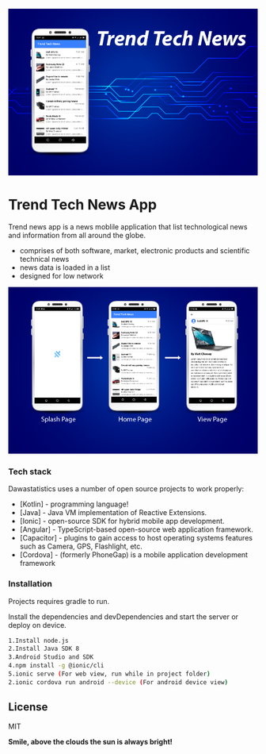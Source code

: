 ![trendtechnewsapp ad sample](https://github.com/javamaasai/trendnewsapp/blob/master/trendtechnewsbanner-01.png?raw=true)

# Trend Tech News App

Trend news app is a news moblile application that list technological news and information from all around the globe.

  - comprises of both software, market, electronic products and scientific technical news
  - news data is loaded in a list
  - designed for low network
  
![trendtechnewsapp wireframe](https://github.com/javamaasai/trendnewsapp/blob/master/trendtechnewsbanner-02.png?raw=true)

### Tech stack

Dawastatistics uses a number of open source projects to work properly:

* [Kotlin] - programming language!
* [Java] - Java VM implementation of Reactive Extensions.
* [Ionic] - open-source SDK for hybrid mobile app development.
* [Angular] - TypeScript-based open-source web application framework.
* [Capacitor] - plugins to gain access to host operating systems features such as Camera, GPS, Flashlight, etc.
* [Cordova] - (formerly PhoneGap) is a mobile application development framework

### Installation

Projects requires gradle to run.

Install the dependencies and devDependencies and start the server or deploy on device.

```sh
1.Install node.js
2.Install Java SDK 8
3.Android Studio and SDK
4.npm install -g @ionic/cli
5.ionic serve (For web view, run while in project folder)
2.ionic cordova run android --device (For android device view)
```


License
----

MIT

**Smile, above the clouds the sun is always bright!**
